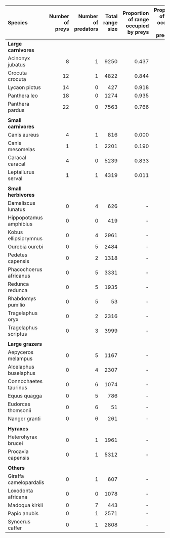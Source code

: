 |                Species | Number of preys | Number of predators | Total range size | Proportion of range occupied by preys | Proportion of range occupied by predators |
| :---------------------- | -------:| -------:| -------:| ----------:| ----------:|
| **Large carnivores** | | | | | |
|       Acinonyx jubatus |           8 |               1 |         9250 |                                 0.437 |                                     0.618 |
|        Crocuta crocuta |          12 |               1 |         4822 |                                 0.844 |                                     0.253 |
|          Lycaon pictus |          14 |             0 |          427 |                                 0.918 |                                         - |
|           Panthera leo |          18 |             0 |         1274 |                                 0.935 |                                         - |
|        Panthera pardus |          22 |             0 |         7563 |                                 0.766 |                                         - |
| | | | | | |
| **Small carnivores** | | | | | |
|           Canis aureus |           4 |               1 |          816 |                                 0.000 |                                     0.782 |
|        Canis mesomelas |           1 |               1 |         2201 |                                 0.190 |                                     0.994 |
|        Caracal caracal |           4 |             0 |         5239 |                                 0.833 |                                         - |
|     Leptailurus serval |           1 |               1 |         4319 |                                 0.011 |                                     0.978 |
| | | | | | |
| **Small herbivores** | | | | | |
|     Damaliscus lunatus |         0 |               4 |          626 |                                     - |                                     1 |
| Hippopotamus amphibius |         0 |             0 |          419 |                                     - |                                         - |
|   Kobus ellipsiprymnus |         0 |               4 |         2961 |                                     - |                                     1 |
|         Ourebia ourebi |         0 |               5 |         2484 |                                     - |                                     1 |
|       Pedetes capensis |         0 |               2 |         1318 |                                     - |                                     1 |
| Phacochoerus africanus |         0 |               5 |         3331 |                                     - |                                     1 |
|        Redunca redunca |         0 |               5 |         1935 |                                     - |                                     1 |
|      Rhabdomys pumilio |         0 |               5 |           53 |                                     - |                                     1 |
|       Tragelaphus oryx |         0 |               2 |         2316 |                                     - |                                     0.990 |
|   Tragelaphus scriptus |         0 |               3 |         3999 |                                     - |                                     0.985 |
| | | | | | |
| **Large grazers** | | | | | |
|     Aepyceros melampus |         0 |               5 |         1167 |                                     - |                                     1 |
|  Alcelaphus buselaphus |         0 |               4 |         2307 |                                     - |                                     1 |
|  Connochaetes taurinus |         0 |               6 |         1074 |                                     - |                                     1 |
|           Equus quagga |         0 |               5 |          786 |                                     - |                                     1 |
|     Eudorcas thomsonii |         0 |               6 |           51 |                                     - |                                     1 |
|          Nanger granti |         0 |               6 |          261 |                                     - |                                     1 |
| | | | | | |
| **Hyraxes** | | | | | |
|     Heterohyrax brucei |         0 |               1 |         1961 |                                     - |                                     0.973 |
|      Procavia capensis |         0 |               1 |         5312 |                                     - |                                     0.647 |
| | | | | | |
| **Others** | | | | | |
| Giraffa camelopardalis |         0 |               1 |          607 |                                     - |                                     0.473 |
|     Loxodonta africana |         0 |             0 |         1078 |                                     - |                                         - |
|         Madoqua kirkii |         0 |               7 |          443 |                                     - |                                     1 |
|           Papio anubis |         0 |               1 |         2571 |                                     - |                                     0.937 |
|        Syncerus caffer |         0 |               1 |         2808 |                                     - |                                     0.251 |
